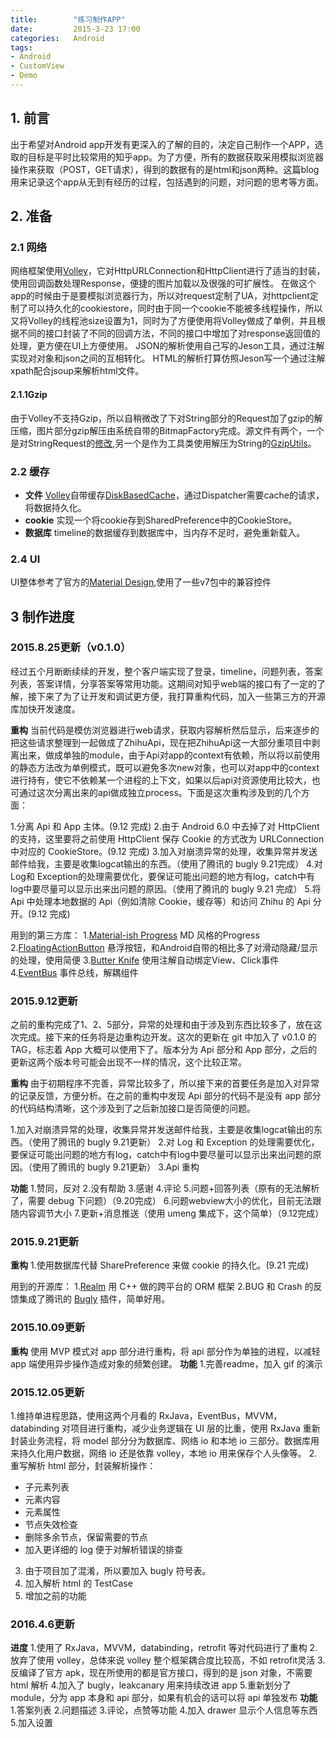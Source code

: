 ```yaml
---
title:        "练习制作APP"
date:         2015-3-23 17:00
categories:   Android
tags:
- Android
- CustomView
- Demo
---
```


## 1. 前言

出于希望对Android app开发有更深入的了解的目的，决定自己制作一个APP，选取的目标是平时比较常用的知乎app。为了方便，所有的数据获取采用模拟浏览器操作来获取（POST，GET请求），得到的数据有的是html和json两种。这篇blog用来记录这个app从无到有经历的过程，包括遇到的问题，对问题的思考等方面。

<!--more-->

## 2. 准备

### 2.1 网络
网络框架使用[Volley][1]，它对HttpURLConnection和HttpClient进行了适当的封装，使用回调函数处理Response，便捷的图片加载以及很强的可扩展性。
在做这个app的时候由于是要模拟浏览器行为，所以对request定制了UA，对httpclient定制了可以持久化的cookiestore，同时由于同一个cookie不能被多线程操作，所以又将Volley的线程池size设置为1，同时为了方便使用将Volley做成了单例，并且根据不同的接口封装了不同的回调方法，不同的接口中增加了对response返回值的处理，更方便在UI上方便使用。
JSON的解析使用自己写的Jeson工具，通过注解实现对对象和json之间的互相转化。
HTML的解析打算仿照Jeson写一个通过注解xpath配合jsoup来解析html文件。

#### 2.1.1Gzip

由于Volley不支持Gzip，所以自稍微改了下对String部分的Request加了gzip的解压缩，图片部分gzip解压由系统自带的BitmapFactory完成。源文件有两个，一个是对StringRequest的[修改](https://github.com/lber19535/ZhiHu/blob/master/app/src/main/java/com/bill/zhihu/api/net/GzipStringRequest.java),另一个是作为工具类使用解压为String的[GzipUtils](https://github.com/lber19535/ZhiHu/blob/master/app/src/main/java/com/bill/zhihu/api/utils/GzipUtils.java)。

### 2.2 缓存
* **文件**
[Volley][1]自带缓存[DiskBasedCache][2]，通过Dispatcher需要cache的请求，将数据持久化。
* **cookie**
实现一个将cookie存到SharedPreference中的CookieStore。
* **数据库**
timeline的数据缓存到数据库中，当内存不足时，避免重新载入。

### 2.4 UI
UI整体参考了官方的[Material Design][3],使用了一些v7包中的兼容控件

## 3 制作进度
### 2015.8.25更新（v0.1.0）
经过五个月断断续续的开发，整个客户端实现了登录，timeline，问题列表，答案列表，答案详情，分享答案等常用功能。这期间对知乎web端的接口有了一定的了解，接下来了为了让开发和调试更方便，我打算重构代码，加入一些第三方的开源库加快开发速度。

**重构**
当前代码是模仿浏览器进行web请求，获取内容解析然后显示，后来逐步的把这些请求整理到一起做成了ZhihuApi，现在把ZhihuApi这一大部分重项目中剥离出来，做成单独的module，由于Api对app的context有依赖，所以将以前使用的静态方法改为单例模式，既可以避免多次new对象，也可以对app中的context进行持有，使它不依赖某一个进程的上下文，如果以后api对资源使用比较大，也可通过这次分离出来的api做成独立process。下面是这次重构涉及到的几个方面：

1.分离 Api 和 App 主体。(9.12 完成)
2.由于 Android 6.0 中去掉了对 HttpClient 的支持，这里要将之前使用 HttpClient 保存 Cookie 的方式改为 URLConnection 中对应的 CookieStore。(9.12 完成)
3.加入对崩溃异常的处理，收集异常并发送邮件给我，主要是收集logcat输出的东西。（使用了腾讯的 bugly 9.21完成）
4.对 Log和 Exception的处理需要优化，要保证可能出问题的地方有log，catch中有log中要尽量可以显示出来出问题的原因。（使用了腾讯的 bugly 9.21 完成）
5.将 Api 中处理本地数据的 Api（例如清除 Cookie，缓存等）和访问 Zhihu 的 Api 分开。(9.12 完成)


用到的第三方库：
1.[Material-ish Progress](https://github.com/pnikosis/materialish-progress) MD 风格的Progress
2.[FloatingActionButton](https://github.com/makovkastar/FloatingActionButton) 悬浮按钮，和Android自带的相比多了对滑动隐藏/显示的处理，使用简便
3.[Butter Knife](http://jakewharton.github.io/butterknife/) 使用注解自动绑定View、Click事件
4.[EventBus](https://github.com/greenrobot/EventBus) 事件总线，解耦组件


### 2015.9.12更新
之前的重构完成了1、2、5部分，异常的处理和由于涉及到东西比较多了，放在这次完成。接下来的任务将是边重构边开发。这次的更新在 git 中加入了 v0.1.0 的 TAG，标志着 App 大概可以使用下了。版本分为 Api 部分和 App 部分，之后的更新这两个版本号可能会出现不一样的情况，这个比较正常。

**重构**
由于初期程序不完善，异常比较多了，所以接下来的首要任务是加入对异常的记录反馈，方便分析。在之前的重构中发现 Api 部分的代码不是没有 app 部分的代码结构清晰，这个涉及到了之后新加接口是否简便的问题。

1.加入对崩溃异常的处理，收集异常并发送邮件给我，主要是收集logcat输出的东西。（使用了腾讯的 bugly 9.21更新）
2.对 Log 和 Exception 的处理需要优化，要保证可能出问题的地方有log，catch中有log中要尽量可以显示出来出问题的原因。（使用了腾讯的 bugly 9.21更新）
3.Api 重构

**功能**
1.赞同，反对
2.没有帮助
3.感谢
4.评论
5.问题+回答列表（原有的无法解析了，需要 debug 下问题）（9.20完成）
6.问题webview大小的优化，目前无法跟随内容调节大小
7.更新+消息推送（使用 umeng 集成下，这个简单）（9.12完成）

### 2015.9.21更新
**重构**
1.使用数据库代替 SharePreference 来做 cookie 的持久化。(9.21 完成)

用到的开源库：
1.[Realm](http://realm.io) 用 C++ 做的跨平台的 ORM 框架
2.BUG 和 Crash 的反馈集成了腾讯的 [Bugly](http://bugly.qq.com/) 插件，简单好用。

### 2015.10.09更新
**重构**
使用 MVP 模式对 app 部分进行重构，将 api 部分作为单独的进程，以减轻 app 端使用异步操作造成对象的频繁创建。
**功能**
1.完善readme，加入 gif 的演示

### 2015.12.05更新
1.维持单进程思路，使用这两个月看的 RxJava，EventBus，MVVM，databinding 对项目进行重构，减少业务逻辑在 UI 层的比重，使用 RxJava 重新封装业务流程，将 model 部分分为数据库、网络 io 和本地 io 三部分。数据库用来持久化用户数据，网络 io 还是依靠 volley，本地 io 用来保存个人头像等。
2.重写解析 html 部分，封装解析操作：
* 子元素列表
* 元素内容
* 元素属性
* 节点失效检查
* 删除多余节点，保留需要的节点
* 加入更详细的 log 便于对解析错误的排查
3. 由于项目加了混淆，所以要加入 bugly 符号表。
4. 加入解析 html 的 TestCase
5. 增加之前的功能


### 2016.4.6更新
**进度**
1.使用了 RxJava，MVVM，databinding，retrofit 等对代码进行了重构
2.放弃了使用 volley，总体来说 volley 整个框架耦合度比较高，不如 retrofit灵活
3.反编译了官方 apk，现在所使用的都是官方接口，得到的是 json 对象，不需要 html 解析
4.加入了 bugly，leakcanary 用来持续改进 app
5.重新划分了 module，分为 app 本身和 api 部分，如果有机会的话可以将 api 单独发布
**功能**
1.答案列表
2.问题描述
3.评论，点赞等功能
4.加入 drawer 显示个人信息等东西
5.加入设置

<!--
app的一些想法：
1.timeline加入 + 圆形按钮
2.提供主题切换，返回最上层的功能。同时上滑隐藏，下滑出现。
3.要加入对5.0特效的支持
4.ForegroundColorSpan
5.做一个像素鸟的彩蛋，主角改为刘看山

-->


<!--Volley-->
[1]: http://developer.android.com/training/volley/index.html
<!--DiskBasedCache-->
[2]: https://android.googlesource.com/platform/frameworks/volley/+/android-5.1.0_r1/src/com/android/volley/toolbox/DiskBasedCache.java
<!--Material Design-->
[3]:http://www.google.com/design/spec/material-design
<!--RecyclerView-->
[4]:https://developer.android.com/reference/android/support/v7/widget/RecyclerView.html
<!--Toolbar-->
[5]:https://developer.android.com/reference/android/support/v7/widget/Toolbar.html
<!--SwipeRefreshLayout-->
[6]:https://developer.android.com/reference/android/support/v4/widget/SwipeRefreshLayout.html
